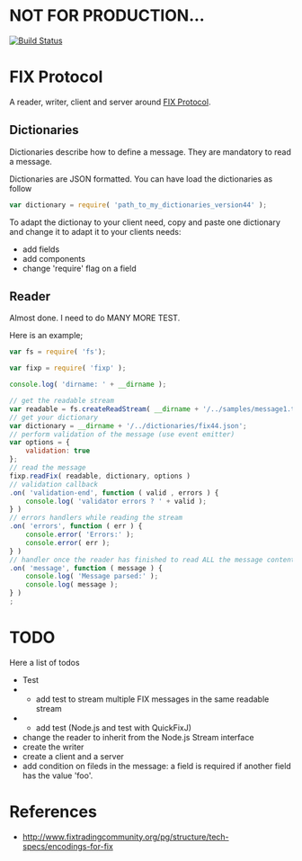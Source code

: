 # NOT FOR PRODUCTION...

[![Build Status](https://travis-ci.org/corentinway/fixp.png?branch=master)](https://travis-ci.org/corentinway/fixp)

# FIX Protocol

A reader, writer, client and server around [FIX Protocol](http://www.fixtradingcommunity.org/).

## Dictionaries

Dictionaries describe how to define a message. They are mandatory to read a message.

Dictionaries are JSON formatted. You can have load the dictionaries as follow

```javascript
var dictionary = require( 'path_to_my_dictionaries_version44' );
```

To adapt the dictionay to your client need, copy and paste one dictionary and change it to adapt it to your clients needs:

* add fields
* add components
* change 'require' flag on a field

## Reader

Almost done. I need to do MANY MORE TEST.

Here is an example;

```javascript
var fs = require( 'fs');

var fixp = require( 'fixp' );

console.log( 'dirname: ' + __dirname );

// get the readable stream
var readable = fs.createReadStream( __dirname + '/../samples/message1.txt');
// get your dictionary
var dictionary = __dirname + '/../dictionaries/fix44.json';
// perform validation of the message (use event emitter)
var options = {
    validation: true
};
// read the message
fixp.readFix( readable, dictionary, options )
// validation callback
.on( 'validation-end', function ( valid , errors ) { 
    console.log( 'validator errors ? ' + valid );
} ) 
// errors handlers while reading the stream
.on( 'errors', function ( err ) {
    console.error( 'Errors:' );
    console.error( err );
} )
// handler once the reader has finished to read ALL the message content
.on( 'message', function ( message ) { 
    console.log( 'Message parsed:' );
    console.log( message );
} )
;
```


# TODO

Here a list of todos

* Test
* * add test to stream multiple FIX messages in the same readable stream
* * add test (Node.js and test with QuickFixJ)
* change the reader to inherit from the Node.js Stream interface
* create the writer
* create a client and a server
* add condition on fileds in the message: a field is required if another field has the value 'foo'.

# References

* http://www.fixtradingcommunity.org/pg/structure/tech-specs/encodings-for-fix